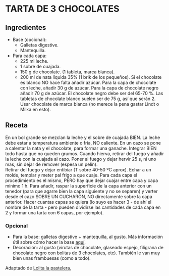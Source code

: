 # TARTA DE 3 CHOCOLATES

## Ingredientes
- Base (opcional):
    - Galletas digestive.
    - Mantequilla.
- Para cada capa:
    - 225 ml leche.
    - 1 sobre de cuajada.
    - 150 g de chocolate. (1 tableta, marca blanca).
    - 200 ml de nata líquida 35% (1 brik de los pequeños).
Si el chocolate es blanco NO hace falta añadir azúcar. Para la capa de chocolate con leche, añadir 30 g de azúcar. Para la capa de chocolate negro añadir 70 g de azúcar. El chocolate negro debe ser del 65-70 %. Las tabletas de chocolate blanco suelen ser de 75 g, así que serán 2. Usar chocolate de marca blanca (no merece la pena gastar Lindt o Milka en esto).

## Receta
En un bol grande se mezclan la leche y el sobre de cuajada BIEN. La leche debe estar a temperatura ambiente o fría, NO caliente.
En un cazo se pone a calentar la nata y el chocolate, para formar una ganache. Integrar BIEN todo hasta que no queden grumos. Cuando hierva, retirar del fuego y añadir la leche con la cuajada al cazo. Poner al fuego y dejar hervir 25 s, ni uno mas, sin dejar de remover (espesa un pelín). <br>
Retirar del fuego y dejar entibiar (T sobre 40-50 ºC aprox). Echar a un molde, templar y meter pal frigo a que cuaje.
Para cada capa el procedimiento es el mismo, PERO hay que dejar cuajar entre capa y capa mínimo 1 h. Para añadir, raspar la superficie de la capa anterior con un tenedor (para que agarre bien la capa siguiente y no se separen) y verter desde el cazo SOBRE UN CUCHARÓN, NO directamente sobre la capa anterior. Hacer cuantas capas se quiera (lo suyo es hacer 3 - de ahí el nombre de la tarta - pero pueden dividirse las cantidades de cada capa en 2 y formar una tarta con 6 capas, por ejemplo).
### Opcional
- Para la base: galletas digestive + mantequilla, al gusto. Más información útil sobre cómo hacer la base [aquí](/tartas/RecetaCheesecakeCremosa/#para-la-base).
- Decoración: al gusto (virutas de chocolate, glaseado espejo, filigrana de chocolate negro con bolitas de 3 chocolates, etc). También le van muy bien unas frambuesas (como a todo). <br>

Adaptado de [Lolita la pastelera.](https://www.youtube.com/watch?v=Los3piK_xTo)
